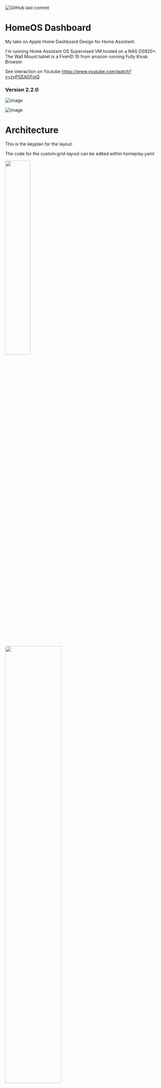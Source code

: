 ![GitHub last commit](https://img.shields.io/github/last-commit/avenger11/Apple-HomePlay)

# HomeOS Dashboard

My take on Apple Home Dashboard Design for Home Assistant.

I'm running Home Assistant OS Supervised VM hosted on a NAS DS920+.
The Wall Mount tablet is a FireHD 10 from amazon running Fully Kiosk Browser.

See interaction on Youtube
https://www.youtube.com/watch?v=zyPGEAOFoiQ

### Version 2.2.0

![image](https://github.com/avenger11/Apple-HomePlay/assets/37946892/f0c2ce67-736e-4506-8871-17e1a1254c90)

![image](https://github.com/avenger11/Apple-HomePlay/assets/37946892/843753b8-6b19-4091-a9f2-3bbbe4befbba)



# Architecture

This is the keyplan for the layout.

The code for the custom:grid-layout can be edited within homeplay.yaml

<img src="https://user-images.githubusercontent.com/37946892/234449029-eb518f05-ca48-468b-9ef2-6d73abda07d9.png" width=40% height=40%>

<img src="https://user-images.githubusercontent.com/37946892/234452580-5278f1b3-c71f-4653-8507-8d89ed29911f.png" width=60% height=60%>

# TOPBAR | Quick Glance at your house state

![image](https://user-images.githubusercontent.com/37946892/234453082-ec540557-25c0-4b81-8a8f-f41089791a24.png)
![image](https://user-images.githubusercontent.com/37946892/234453091-24e6d17b-5850-47d8-91a8-15fbf390157f.png)
![image](https://user-images.githubusercontent.com/37946892/234453106-393cc3c1-20c3-412e-904e-bd4e2973acd7.png)

- Dynamic Dual Tone Icon
- Climat chips will change color based on heating or cooling
- SVG Icons can be found under button_card_template/icon-svg-dualtone.yaml
- Heavy use of template that are found in button_card_template directory
- Popup for battery level (more to come)

<img src="https://user-images.githubusercontent.com/37946892/234737716-e039c402-9a8c-4b80-95f1-01bf7a79f02e.png" width=40% height=40%>

These custom button are integrated in a custom:hui-element – horizontal stack center to the screen.

<img src="https://user-images.githubusercontent.com/37946892/234737747-07818cf9-6d7f-4e0b-868a-2e229689eeb5.png" width=40% height=40%>

# LEFT COLUMN | Weather Card

<img src="https://user-images.githubusercontent.com/37946892/234737981-17ce3c72-89f2-4ca9-b6c5-e850b9f8f10f.png" width=50% height=50%>

Weather background change based on condition and day/night (screenshot from weather app).
The background can be found in www/weather folder.
I’m using the weather code from the Montréal Environnement Canada Integration and a Value template in configuration.yaml to differentiate between day and night.

<img src="https://user-images.githubusercontent.com/37946892/234737871-760f7af8-5c04-431c-b1f9-39ecef1b4a64.png" width=25% height=25%><img src="https://user-images.githubusercontent.com/37946892/234737875-6635c314-f8dc-4039-b1d2-f32e74d33831.png" width=25% height=25%>


One example: The high and low temperature in the card use a value template as well to format properly

<img src="https://user-images.githubusercontent.com/37946892/234737956-17515b79-dc90-40e7-80e6-8176586b4da1.png" width=80% height=80%>


# LEFT COLUMN | Calendar Card

- Calendar Card from Atomic Calendar.
- Heavily modified with Card Mod.

<img src="https://user-images.githubusercontent.com/37946892/234738068-32f7286f-703f-482f-bf3a-a0db17d7f365.png" width=25% height=25%>


# CENTER COLUMN | Home view map

- Multiple floor by swaping or using the level button
- Image change based on day and night
- The floor plan have been designed in [Sweet Home 3D](https://www.sweethome3d.com/) and edited.

<img src="https://user-images.githubusercontent.com/37946892/234738924-f882810a-8815-49fa-81af-027dd9f8f43a.png" width=40% height=40%><img src="https://user-images.githubusercontent.com/37946892/234738933-a550a9d3-363b-4ca0-bcc4-7f905b726a5b.png" width=40% height=40%>


# RIGHT SIDE | highlight card 

![Lavage](https://user-images.githubusercontent.com/37946892/234757521-0b5d624e-8156-437f-a92a-d4243921dc2c.gif)

<img src="https://user-images.githubusercontent.com/37946892/236594194-75aa3790-a11f-46f4-bb08-3a4f6183092e.png" width=10% height=10%><img src="https://user-images.githubusercontent.com/37946892/234738133-73cd420a-1eea-4935-8576-96744aae5348.png" width=10% height=10%>


# TASK BAR | 

<img src="https://user-images.githubusercontent.com/37946892/234738185-5866cfe7-f777-47d0-a140-66f442b4f126.png" width=80% height=80%><img src="https://user-images.githubusercontent.com/37946892/234738193-1ec31a2c-2f42-4527-a433-ca20ed0d7d8a.png" width=80% height=80%>



## Custom Cards from HACS
Ensure to install those custom card before using this configuration via HACS

- [Lovelace-Layout-Card](https://github.com/thomasloven/lovelace-layout-card) by Thomas loven.
- [Swipe-card](https://github.com/bramkragten/swipe-card) by Bram Kragten.
- [Button-card](https://github.com/custom-cards/button-card) by RomRider.
- [Lovelace-Card-mod](https://github.com/thomasloven/lovelace-card-mod) by Thomas loven
- [Atomic Calendar Revive](https://github.com/totaldebug/atomic-calendar-revive) by marksie1988
- [Kiosk Mode](https://github.com/NemesisRE/kiosk-mode) by NemesisRE
- [Clock weather card](https://github.com/pkissling/clock-weather-card) by pkissling

## Custom integration from HACS
- [Fontawesome](https://github.com/thomasloven/hass-fontawesome) by Thomas loven.
- [Browser_mod](https://github.com/thomasloven/hass-browser_mod) by Thomas loven.

## Credit

- inspired by the great work of [Mattias Persson](https://github.com/matt8707/hass-config) & [lukevink](https://github.com/lukevink/hass-config-lajv) 


If you'd like to support me and future projects:

:star2: Star my repo, if you like what you see :)

<a href="https://www.buymeacoffee.com/sebhome" target="_blank"><img src="https://www.buymeacoffee.com/assets/img/custom_images/orange_img.png" alt="Buy Me A Coffee" style="height: 41px !important;width: 174px !important;box-shadow: 0px 3px 2px 0px rgba(190, 190, 190, 0.5) !important;-webkit-box-shadow: 0px 3px 2px 0px rgba(190, 190, 190, 0.5) !important;" ></a>


